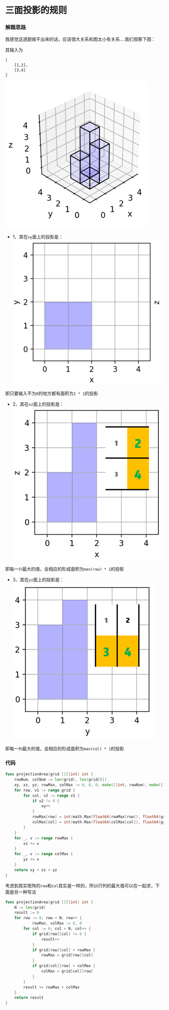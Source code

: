 # 三面投影的规则
### 解题思路
我感觉这道题做不出来的话，应该很大关系和图太小有关系....我们观察下图：

其输入为
```
[
	[1,2],
	[3,4]
]
```
![1](../pictures/problems/883/1.png)

* 1、其在``xy``面上的投影是：
![2](../pictures/problems/883/2.png)

即只要输入不为``0``的地方都有面积为``1 * 1``的投影

* 2、其在``xz``面上的投影是：
![3](../pictures/problems/883/3.png)

即每一``行``最大的值，会相应的形成面积为``max(row) * 1``的投影

* 3、其在``yz``面上的投影是：
![4](../pictures/problems/883/4.png)

即每一``列``最大的值，会相应的形成面积为``max(col) * 1``的投影
### 代码

```go
func projectionArea(grid [][]int) int {
	rowNum, colNum := len(grid), len(grid[0])
	xy, xz, yz, rowMax, colMax := 0, 0, 0, make([]int, rowNum), make([]int, colNum)
	for row, v1 := range grid {
		for col, v2 := range v1 {
			if v2 != 0 {
				xy++
			}
			rowMax[row] = int(math.Max(float64(rowMax[row]), float64(grid[row][col])))
			colMax[col] = int(math.Max(float64(colMax[col]), float64(grid[row][col])))
		}
	}
	for _, v := range rowMax {
		xz += v
	}
	for _, v := range colMax {
		yz += v
	}
	return xy + xz + yz
}
```
考虑到其实矩阵的``row``和``col``其实是一样的，所以行列的最大值可以在一起求，下面是另一种写法
```go
func projectionArea(grid [][]int) int {
	N := len(grid)
	result := 0
	for row := 0; row < N; row++ {
			rowMax, colMax := 0, 0
		for col := 0; col < N; col++ {
			if grid[row][col] != 0 {
				result++
			}
			if grid[row][col] > rowMax {
				rowMax = grid[row][col]
			}
			if grid[col][row] > colMax {
				colMax = grid[col][row]
			}
		}
		result += rowMax + colMax
	}
	return result
}
```
